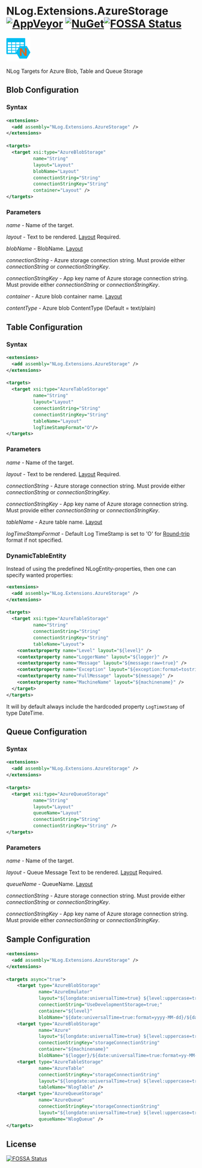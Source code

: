 # NLog.Extensions.AzureStorage [![AppVeyor](https://img.shields.io/appveyor/ci/JDetmar/nlog-extensions-azurestorage.svg)](https://ci.appveyor.com/project/JDetmar/nlog-extensions-azurestorage) [![NuGet](https://img.shields.io/nuget/v/NLog.Extensions.AzureStorage.svg)](https://www.nuget.org/packages/NLog.Extensions.AzureStorage/)[![FOSSA Status](https://app.fossa.io/api/projects/git%2Bgithub.com%2FJDetmar%2FNLog.Extensions.AzureStorage.svg?type=shield)](https://app.fossa.io/projects/git%2Bgithub.com%2FJDetmar%2FNLog.Extensions.AzureStorage?ref=badge_shield)
![logo](logo64.png?raw=true)

NLog Targets for Azure Blob, Table and Queue Storage 


## Blob Configuration

### Syntax
```xml
<extensions>
  <add assembly="NLog.Extensions.AzureStorage" /> 
</extensions>

<targets>
  <target xsi:type="AzureBlobStorage"
          name="String"
          layout="Layout"
          blobName="Layout"
          connectionString="String"
          connectionStringKey="String"
          container="Layout" />
</targets>
```


### Parameters

_name_ - Name of the target.

_layout_ - Text to be rendered. [Layout](https://github.com/NLog/NLog/wiki/Layouts) Required. 

_blobName_ - BlobName. [Layout](https://github.com/NLog/NLog/wiki/Layouts)  

_connectionString_ - Azure storage connection string. Must provide either _connectionString_ or _connectionStringKey_.

_connectionStringKey_ - App key name of Azure storage connection string. Must provide either _connectionString_ or _connectionStringKey_.

_container_ - Azure blob container name. [Layout](https://github.com/NLog/NLog/wiki/Layouts)

_contentType_ - Azure blob ContentType (Default = text/plain)


## Table Configuration

### Syntax
```xml
<extensions>
  <add assembly="NLog.Extensions.AzureStorage" /> 
</extensions>

<targets>
  <target xsi:type="AzureTableStorage"
          name="String"
          layout="Layout"
          connectionString="String"
          connectionStringKey="String"
          tableName="Layout" 
          logTimeStampFormat="O"/>
</targets>
```
### Parameters

_name_ - Name of the target.

_layout_ - Text to be rendered. [Layout](https://github.com/NLog/NLog/wiki/Layouts) Required. 

_connectionString_ - Azure storage connection string. Must provide either _connectionString_ or _connectionStringKey_.

_connectionStringKey_ - App key name of Azure storage connection string. Must provide either _connectionString_ or _connectionStringKey_.

_tableName_ - Azure table name. [Layout](https://github.com/NLog/NLog/wiki/Layouts)

_logTimeStampFormat_ - Default Log TimeStamp is set to 'O' for [Round-trip](https://docs.microsoft.com/en-us/dotnet/standard/base-types/standard-date-and-time-format-strings#the-round-trip-o-o-format-specifier) format if not specified.

### DynamicTableEntity
Instead of using the predefined NLogEntity-properties, then one can specify wanted properties:

```xml
<extensions>
  <add assembly="NLog.Extensions.AzureStorage" /> 
</extensions>

<targets>
  <target xsi:type="AzureTableStorage"
          name="String"
          connectionString="String"
          connectionStringKey="String"
          tableName="Layout">
    <contextproperty name="Level" layout="${level}" />
    <contextproperty name="LoggerName" layout="${logger}" />
    <contextproperty name="Message" layout="${message:raw=true}" />
    <contextproperty name="Exception" layout="${exception:format=tostring}" />
    <contextproperty name="FullMessage" layout="${message}" />
    <contextproperty name="MachineName" layout="${machinename}" />
  </target>
</targets>
```

It will by default always include the hardcoded property `LogTimeStamp` of type DateTime.

## Queue Configuration

### Syntax
```xml
<extensions>
  <add assembly="NLog.Extensions.AzureStorage" /> 
</extensions>

<targets>
  <target xsi:type="AzureQueueStorage"
          name="String"
          layout="Layout"
          queueName="Layout"
          connectionString="String"
          connectionStringKey="String" />
</targets>
```

### Parameters

_name_ - Name of the target.

_layout_ - Queue Message Text to be rendered. [Layout](https://github.com/NLog/NLog/wiki/Layouts) Required. 

_queueName_ - QueueName. [Layout](https://github.com/NLog/NLog/wiki/Layouts)  

_connectionString_ - Azure storage connection string. Must provide either _connectionString_ or _connectionStringKey_.

_connectionStringKey_ - App key name of Azure storage connection string. Must provide either _connectionString_ or _connectionStringKey_.


## Sample Configuration

```xml
<extensions>
  <add assembly="NLog.Extensions.AzureStorage" /> 
</extensions>

<targets async="true">
    <target type="AzureBlobStorage"
            name="AzureEmulator"
            layout="${longdate:universalTime=true} ${level:uppercase=true} - ${logger}: ${message} ${exception:format=tostring:innerFormat=tostring:maxInnerExceptionLevel=1000}"
            connectionString="UseDevelopmentStorage=true;"
            container="${level}"
            blobName="${date:universalTime=true:format=yyyy-MM-dd}/${date:universalTime=true:format=HH}.log" />
    <target type="AzureBlobStorage"
            name="Azure"
            layout="${longdate:universalTime=true} ${level:uppercase=true} - ${logger}: ${message} ${exception:format=tostring:innerFormat=tostring:maxInnerExceptionLevel=1000}"
            connectionStringKey="storageConnectionString"
            container="${machinename}"
            blobName="${logger}/${date:universalTime=true:format=yy-MM-dd}/${date:universalTime=true:format=mm}.log" />
    <target type="AzureTableStorage"
            name="AzureTable"
            connectionStringKey="storageConnectionString"
            layout="${longdate:universalTime=true} ${level:uppercase=true} - ${logger}: ${message} ${exception:format=tostring:innerFormat=tostring:maxInnerExceptionLevel=1000}"
            tableName="NlogTable" />
	<target type="AzureQueueStorage"
            name="AzureQueue"
            connectionStringKey="storageConnectionString"
            layout="${longdate:universalTime=true} ${level:uppercase=true} - ${logger}: ${message} ${exception:format=tostring:innerFormat=tostring:maxInnerExceptionLevel=1000}"
            queueName="NlogQueue" />
</targets>
```


## License
[![FOSSA Status](https://app.fossa.io/api/projects/git%2Bgithub.com%2FJDetmar%2FNLog.Extensions.AzureStorage.svg?type=small)](https://app.fossa.io/projects/git%2Bgithub.com%2FJDetmar%2FNLog.Extensions.AzureStorage?ref=badge_small)